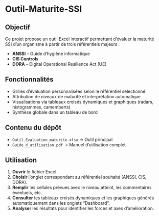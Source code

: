 # Outil-Maturite-SSI
## Objectif

Ce projet propose un outil Excel interactif permettant d’évaluer la maturité SSI d’un organisme à partir de trois référentiels majeurs :

- **ANSSI** – Guide d’hygiène informatique
- **CIS Controls**
- **DORA** – Digital Operational Resilience Act (UE)

## Fonctionnalités

- Grilles d’évaluation personnalisées selon le référentiel sélectionné
- Attribution de niveaux de maturité et interprétation automatique
- Visualisations via tableaux croisés dynamiques et graphiques (radars, histogrammes, camemberts)
- Synthèse globale dans un tableau de bord

## Contenu du dépôt

- `Outil_Evaluation_maturite.xlsx` → Outil principal
- `Guide_d_utilisation.pdf` → Manuel d’utilisation complet

## Utilisation

1. **Ouvrir** le fichier Excel.
2. **Choisir** l’onglet correspondant au référentiel souhaité (ANSSI, CIS, DORA).
3. **Remplir** les cellules prévues avec le niveau atteint, les commentaires éventuels, etc.
4. **Consulter** les tableaux croisés dynamiques et les graphiques générés automatiquement dans les onglets “Dashboard”.
5. **Analyser** les résultats pour identifier les forces et axes d’amélioration.
